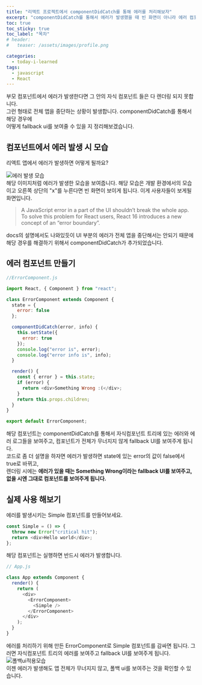 ```yaml
---
title: "리액트 프로젝트에서 componentDidCatch를 통해 에러를 처리해보자"
excerpt: "componentDidCatch를 통해서 에러가 발생했을 때 빈 화면이 아니라 에러 컴포넌트를 보여주자."
toc: true
toc_sticky: true
toc_label: "목차"
# header:
#   teaser: /assets/images/profile.png

categories:
  - today-i-learned
tags:
  - javascript
  - React
---
```


부모 컴포넌트에서 에러가 발생한다면 그 안의 자식 컴포넌트 들은 다 렌더링 되지 못합니다.  
그런 형태로 전체 앱을 중단하는 상황이 발생합니다. componentDidCatch를 통해서 해당 경우에  
어떻게 fallback ui를 보여줄 수 있을 지 정리해보겠습니다.

## 컴포넌트에서 에러 발생 시 모습

리액트 앱에서 에러가 발생하면 어떻게 될까요?

![에러 발생 모습](https://drive.google.com/uc?id=1RHQHd9g1Xhh6xJ2xPlgmtlVWSyXTF1Vo)  
해당 이미지처럼 에러가 발생한 모습을 보여줍니다. 해당 모습은 개발 환경에서의 모습이고 오른쪽 상단의 "x"를 누른다면 빈 화면이 보이게 됩니다. 이게 사용자들이 보게될 화면입니다.

> A JavaScript error in a part of the UI shouldn’t break the whole app. To solve this problem for React users, React 16 introduces a new concept of an “error boundary”.

docs의 설명에서도 나와있듯이 UI 부분의 에러가 전체 앱을 중단해서는 안되기 때문에 해당 경우를 해결하기 위해서 componentDidCatch가 추가되었습니다.

## 에러 컴포넌트 만들기

```js
//ErrorComponent.js

import React, { Component } from "react";

class ErrorComponent extends Component {
  state = {
    error: false
  };

  componentDidCatch(error, info) {
    this.setState({
      error: true
    });
    console.log("error is", error);
    console.log("error info is", info);
  }

  render() {
    const { error } = this.state;
    if (error) {
      return <div>Something Wrong :(</div>;
    }
    return this.props.children;
  }
}

export default ErrorComponent;
```

해당 컴포넌트는 componentDidCatch를 통해서 자식컴포넌트 트리에 있는 에러와 에러 로그들을 보여주고, 컴포넌트가 전체가 무너지지 않게 fallback UI를 보여주게 됩니다.  
코드로 좀 더 설명을 하자면 에러가 발생하면 state에 있는 error의 값이 false에서 true로 바뀌고,  
렌더링 시에는 **에러가 있을 때는 Something Wrong이라는 fallback UI를 보여주고, 없을 시엔 그대로 컴포넌트를 보여주게 됩니다.**

## 실제 사용 해보기

에러를 발생시키는 Simple 컴포넌트를 만들어보세요.

```js
const Simple = () => {
  throw new Error("critical hit");
  return <div>Hello world</div>;
};
```

해당 컴포넌트는 실행하면 반드시 에러가 발생합니다.

```js
// App.js

class App extends Component {
  render() {
    return (
      <div>
        <ErrorComponent>
          <Simple />
        </ErrorComponent>
      </div>
    );
  }
}
```

에러를 처리하기 위해 만든 ErrorComponent로 Simple 컴포넌트를 감싸면 됩니다. 그러면 자식컴포넌트 트리의 에러를 보여주고 fallback UI를 보여주게 됩니다.  
![폴백ui적용모습](https://drive.google.com/uc?id=1_ywqcLzLH5em_opactDbO4t-7c9USPv-)  
이젠 에러가 발생해도 앱 전체가 무너지지 않고, 폴백 ui를 보여주는 것을 확인할 수 있습니다.
